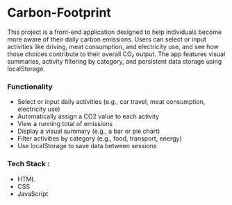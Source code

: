 # Carbon-Footprint

This project is a front-end application designed to help individuals become more aware of their daily carbon emissions. Users can select or input activities like driving, meat consumption, and electricity use, and see how those choices contribute to their overall CO₂ output. The app features visual summaries, activity filtering by category, and persistent data storage using localStorage.

### Functionality
-  Select or input daily activities (e.g., car travel, meat consumption, electricity use)
-  Automatically assign a CO2 value to each activity
-  View a running total of emissions
-  Display a visual summary (e.g., a bar or pie chart)
-  Filter activities by category (e.g., food, transport, energy)
-  Use localStorage to save data between sessions 

### Tech Stack :
- HTML
- CSS
- JavaScript
